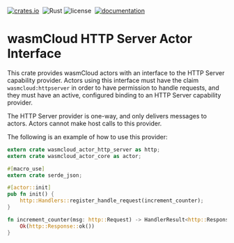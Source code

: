 [![crates.io](https://img.shields.io/crates/v/wasmcloud-actor-http-server.svg)](https://crates.io/crates/wasmcloud-actor-http-server)&nbsp;
![Rust](https://img.shields.io/github/workflow/status/wasmcloud/actor-interfaces/HTTP%20Server)
![license](https://img.shields.io/crates/l/wasmcloud-actor-http-server.svg)&nbsp;
[![documentation](https://docs.rs/wasmcloud-actor-http-server/badge.svg)](https://docs.rs/wasmcloud-actor-http-server)
# wasmCloud HTTP Server Actor Interface

This crate provides wasmCloud actors with an interface to the HTTP Server capability provider. Actors using this
interface must have the claim `wasmcloud:httpserver` in order to have permission to handle requests, and they
must have an active, configured binding to an HTTP Server capability provider.

The HTTP Server provider is one-way, and only delivers messages to actors. Actors cannot make host calls
to this provider.

The following is an example of how to use this provider:

```rust
extern crate wasmcloud_actor_http_server as http;
extern crate wasmcloud_actor_core as actor;

#[macro_use]
extern crate serde_json;

#[actor::init]
pub fn init() {
    http::Handlers::register_handle_request(increment_counter);
}

fn increment_counter(msg: http::Request) -> HandlerResult<http::Response> {
    Ok(http::Response::ok())
}
```


